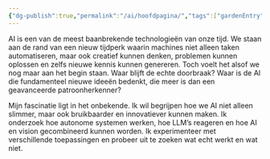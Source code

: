 ```yaml
---
{"dg-publish":true,"permalink":"/ai/hoofdpagina/","tags":["gardenEntry"],"created":"2025-03-11T18:44:06.287+01:00","updated":"2025-03-11T20:44:35.949+01:00"}
---
```


AI is een van de meest baanbrekende technologieën van onze tijd. We staan aan de rand van een nieuw tijdperk waarin machines niet alleen taken automatiseren, maar ook creatief kunnen denken, problemen kunnen oplossen en zelfs nieuwe kennis kunnen genereren. Toch voelt het alsof we nog maar aan het begin staan. Waar blijft de echte doorbraak? Waar is de AI die fundamenteel nieuwe ideeën bedenkt, die meer is dan een geavanceerde patroonherkenner?

Mijn fascinatie ligt in het onbekende. Ik wil begrijpen hoe we AI niet alleen slimmer, maar ook bruikbaarder en innovatiever kunnen maken. Ik onderzoek hoe autonome systemen werken, hoe LLM’s reageren en hoe AI en vision gecombineerd kunnen worden. Ik experimenteer met verschillende toepassingen en probeer uit te zoeken wat echt werkt en wat niet.